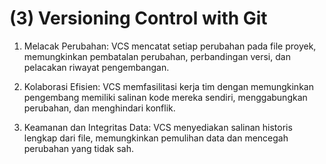 # (3) Versioning Control with Git
1. Melacak Perubahan: VCS mencatat setiap perubahan pada file proyek, memungkinkan pembatalan perubahan, perbandingan versi, dan pelacakan riwayat pengembangan.

2. Kolaborasi Efisien: VCS memfasilitasi kerja tim dengan memungkinkan pengembang memiliki salinan kode mereka sendiri, menggabungkan perubahan, dan menghindari konflik.

3. Keamanan dan Integritas Data: VCS menyediakan salinan historis lengkap dari file, memungkinkan pemulihan data dan mencegah perubahan yang tidak sah.